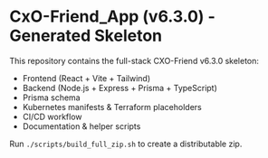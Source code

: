 # CxO-Friend_App (v6.3.0) - Generated Skeleton

This repository contains the full-stack CXO-Friend v6.3.0 skeleton:
- Frontend (React + Vite + Tailwind)
- Backend (Node.js + Express + Prisma + TypeScript)
- Prisma schema
- Kubernetes manifests & Terraform placeholders
- CI/CD workflow
- Documentation & helper scripts

Run `./scripts/build_full_zip.sh` to create a distributable zip.

